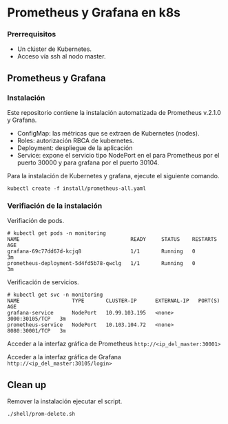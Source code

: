 # Prometheus y Grafana en k8s

### Prerrequisitos 

- Un clúster de Kubernetes.
- Acceso vía ssh al nodo master.


## Prometheus y Grafana 

### Instalación

Este repositorio contiene la instalación automatizada de Prometheus v.2.1.0 y Grafana. 

 - ConfigMap: las métricas que se extraen de Kubernetes (nodes).
 - Roles: autorización RBCA de kubernetes.
 - Deployment: despliegue de la aplicación 
 - Service: expone el servicio tipo NodePort en el para Prometheus por el puerto 30000 y para grafana por el puerto 30104.


Para la instalación de Kubernetes y grafana, ejecute el siguiente comando.
```
kubectl create -f install/prometheus-all.yaml 
```

### Verifiación de la instalación 

Verifiación de pods. 
```
# kubectl get pods -n monitoring 
NAME                                    READY     STATUS    RESTARTS   AGE
grafana-69c77dd67d-kcjq8                1/1       Running   0          3m
prometheus-deployment-5d4fd5b78-qwclg   1/1       Running   0          3m
```

Verificación de servicios. 
```
# kubectl get svc -n monitoring 
NAME                 TYPE       CLUSTER-IP      EXTERNAL-IP   PORT(S)          AGE
grafana-service      NodePort   10.99.103.195   <none>        3000:30105/TCP   3m
prometheus-service   NodePort   10.103.104.72   <none>        8080:30001/TCP   3m
```

Acceder a la interfaz gráfica de Prometheus `` http://<ip_del_master:30001> ``

Acceder a la interfaz gráfica de Grafana `` http://<ip_del_master:30105/login> ``


## Clean up

Remover la instalación ejecutar el script. 

```  
./shell/prom-delete.sh 
```


